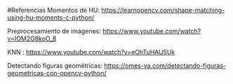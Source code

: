 #Referencias
Momentos de HU: https://learnopencv.com/shape-matching-using-hu-moments-c-python/

Preprocesamiento de imágenes: https://www.youtube.com/watch?v=IOM2G8koO_8

KNN : https://www.youtube.com/watch?v=eOhTuHAU5Uk

Detectando figuras geométricas: https://omes-va.com/detectando-figuras-geometricas-con-opencv-python/